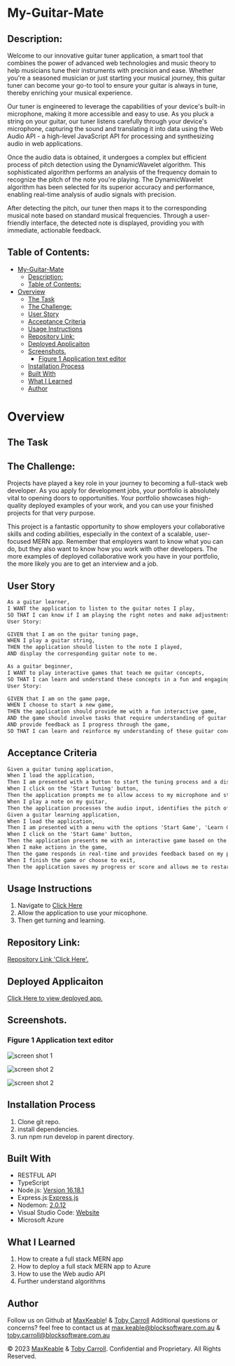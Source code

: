 # My-Guitar-Mate

  
## Description:

Welcome to our innovative guitar tuner application, a smart tool that combines the power of advanced web technologies and music theory to help musicians tune their instruments with precision and ease. Whether you're a seasoned musician or just starting your musical journey, this guitar tuner can become your go-to tool to ensure your guitar is always in tune, thereby enriching your musical experience.

Our tuner is engineered to leverage the capabilities of your device's built-in microphone, making it more accessible and easy to use. As you pluck a string on your guitar, our tuner listens carefully through your device's microphone, capturing the sound and translating it into data using the Web Audio API - a high-level JavaScript API for processing and synthesizing audio in web applications.

Once the audio data is obtained, it undergoes a complex but efficient process of pitch detection using the DynamicWavelet algorithm. This sophisticated algorithm performs an analysis of the frequency domain to recognize the pitch of the note you're playing. The DynamicWavelet algorithm has been selected for its superior accuracy and performance, enabling real-time analysis of audio signals with precision.

After detecting the pitch, our tuner then maps it to the corresponding musical note based on standard musical frequencies. Through a user-friendly interface, the detected note is displayed, providing you with immediate, actionable feedback.

## Table of Contents:
- [My-Guitar-Mate](#my-guitar-mate)
  - [Description:](#description)
  - [Table of Contents:](#table-of-contents)
- [Overview](#overview)
  - [The Task](#the-task)
  - [The Challenge:](#the-challenge)
  - [User Story](#user-story)
  - [Acceptance Criteria](#acceptance-criteria)
  - [Usage Instructions](#usage-instructions)
  - [Repository Link:](#repository-link)
  - [Deployed Applicaiton](#deployed-applicaiton)
  - [Screenshots.](#screenshots)
    - [Figure 1 Application text editor](#figure-1-application-text-editor)
  - [Installation Process](#installation-process)
  - [Built With](#built-with)
  - [What I Learned](#what-i-learned)
  - [Author](#author)

# Overview

## The Task

## The Challenge:
Projects have played a key role in your journey to becoming a full-stack web developer. As you apply for development jobs, your portfolio is absolutely vital to opening doors to opportunities. Your portfolio showcases high-quality deployed examples of your work, and you can use your finished projects for that very purpose.

This project is a fantastic opportunity to show employers your collaborative skills and coding abilities, especially in the context of a scalable, user-focused MERN app. Remember that employers want to know what you can do, but they also want to know how you work with other developers. The more examples of deployed collaborative work you have in your portfolio, the more likely you are to get an interview and a job.

## User Story
```md
As a guitar learner,
I WANT the application to listen to the guitar notes I play,
SO THAT I can know if I am playing the right notes and make adjustments as needed.
User Story:

GIVEN that I am on the guitar tuning page,
WHEN I play a guitar string,
THEN the application should listen to the note I played,
AND display the corresponding guitar note to me.

As a guitar beginner,
I WANT to play interactive games that teach me guitar concepts,
SO THAT I can learn and understand these concepts in a fun and engaging way.
User Story:

GIVEN that I am on the game page,
WHEN I choose to start a new game,
THEN the application should provide me with a fun interactive game,
AND the game should involve tasks that require understanding of guitar concepts,
AND provide feedback as I progress through the game,
SO THAT I can learn and reinforce my understanding of these guitar concepts.


```

## Acceptance Criteria
```md
Given a guitar tuning application,
When I load the application,
Then I am presented with a button to start the tuning process and a display area for the detected note and its tuning status.
When I click on the 'Start Tuning' button,
Then the application prompts me to allow access to my microphone and starts listening to the audio input.
When I play a note on my guitar,
Then the application processes the audio input, identifies the pitch of the note, and displays the note along with its tuning status in real-time.
Given a guitar learning application,
When I load the application,
Then I am presented with a menu with the options 'Start Game', 'Learn Guitar Concepts', and a selection area to choose the concept I want to learn.
When I click on the 'Start Game' button,
Then the application presents me with an interactive game based on the selected guitar concept.
When I make actions in the game,
Then the game responds in real-time and provides feedback based on my performance.
When I finish the game or choose to exit,
Then the application saves my progress or score and allows me to restart or choose a new concept to learn.
```


## Usage Instructions

1. Navigate to [Click Here](https://guitar-app.azurewebsites.net/)
2. Allow the application to use your micophone.
3. Then get turning and learning.


## Repository Link:
[Repository Link 'Click Here'.](https://github.com/MaxKeable/GutiarApp)

## Deployed Applicaiton 
[Click Here to view deployed app.](https://guitar-app.azurewebsites.net/)

## Screenshots.
### Figure 1 Application text editor
![screen shot 1](./client/src/assets/ScreenShot1.png)

![screen shot 2](./client/src/assets/ScreenShot2.png)

![screen shot 2](./client/src/assets/ScreenShot3.png)


## Installation Process
1. Clone git repo.
2. install dependencies.
3. run npm run develop in parent directory.

## Built With

- RESTFUL API 
- TypeScript
- Node.js: [Version 16.18.1](https://nodejs.org/en/blog/release/v16.18.1/)
- Express.js:[Express.js](https://expressjs.com/en/starter/installing.html)
- Nodemon: [2.0.12](https://www.npmjs.com/package/nodemon/v/2.0.12)
- Visual Studio Code: [Website](https://code.visualstudio.com/)
- Microsoft Azure

## What I Learned
1. How to create a full stack MERN app
2. How to deploy a full stack MERN app to Azure
3. How to use the Web audio API
4. Further understand algorithms

## Author

Follow us on Github at [MaxKeable](https://github.com/MaxKeable)! & [Toby Carroll](https://github.com/tjsoho) Additional questions or concerns? feel free to contact us at max.keable@blocksoftware.com.au & toby.carroll@blocksoftware.com.au


© 2023 [MaxKeable](https://github.com/MaxKeable) & [Toby Carroll](https://github.com/tjsoho). Confidential and Proprietary. All Rights Reserved.